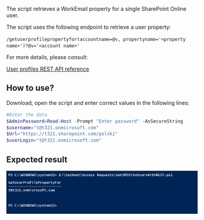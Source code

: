 The script retrieves a WorkEmail property for a single SharePoint Online user.

The script uses the following endpoint to retrieve a user property:

```/getuserprofilepropertyfor(accountname=@v, propertyname='<property name>')?@v='<account name>'```

For more details, please consult:

[User profiles REST API reference](https://docs.microsoft.com/en-us/previous-versions/office/developer/sharepoint-rest-reference/dn790354(v=office.15)?redirectedfrom=MSDN)

## How to use?
 
Download, open the script and enter correct values in the following lines:

```PowerShell
#Enter the data 
$AdminPassword=Read-Host -Prompt "Enter password" -AsSecureString 
$username="t@t321.onmicrosoft.com" 
$Url="https://t321.sharepoint.com/polski" 
$userLogin="t@t321.onmicrosoft.com"
``` 

## Expected result

<img src="../Get user work email using Powershell and REST/Capture67.PNG">
